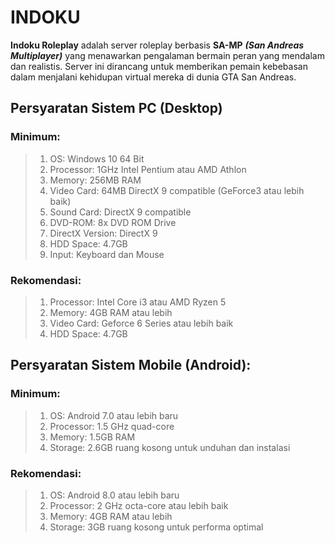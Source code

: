 # INDOKU

**Indoku Roleplay** adalah server roleplay berbasis **SA-MP** ***(San Andreas Multiplayer)*** yang menawarkan pengalaman bermain peran yang mendalam dan realistis. Server ini dirancang untuk memberikan pemain kebebasan dalam menjalani kehidupan virtual mereka di dunia GTA San Andreas.

## Persyaratan Sistem PC (Desktop)
### Minimum:
> 1. OS: Windows 10 64 Bit
> 2. Processor: 1GHz Intel Pentium atau AMD Athlon
> 3. Memory: 256MB RAM
> 4. Video Card: 64MB DirectX 9 compatible (GeForce3 atau lebih baik)
> 5. Sound Card: DirectX 9 compatible
> 6. DVD-ROM: 8x DVD ROM Drive
> 7. DirectX Version: DirectX 9
> 8. HDD Space: 4.7GB
> 9. Input: Keyboard dan Mouse

### Rekomendasi:
> 1. Processor: Intel Core i3 atau AMD Ryzen 5
> 2. Memory: 4GB RAM atau lebih
> 3. Video Card: Geforce 6 Series atau lebih baik
> 4. HDD Space: 4.7GB

## Persyaratan Sistem Mobile (Android):
### Minimum:
> 1. OS: Android 7.0 atau lebih baru
> 2. Processor: 1.5 GHz quad-core
> 3. Memory: 1.5GB RAM
> 4. Storage: 2.6GB ruang kosong untuk unduhan dan instalasi

### Rekomendasi:
> 1. OS: Android 8.0 atau lebih baru
> 2. Processor: 2 GHz octa-core atau lebih baik
> 3. Memory: 4GB RAM atau lebih
> 4. Storage: 3GB ruang kosong untuk performa optimal
